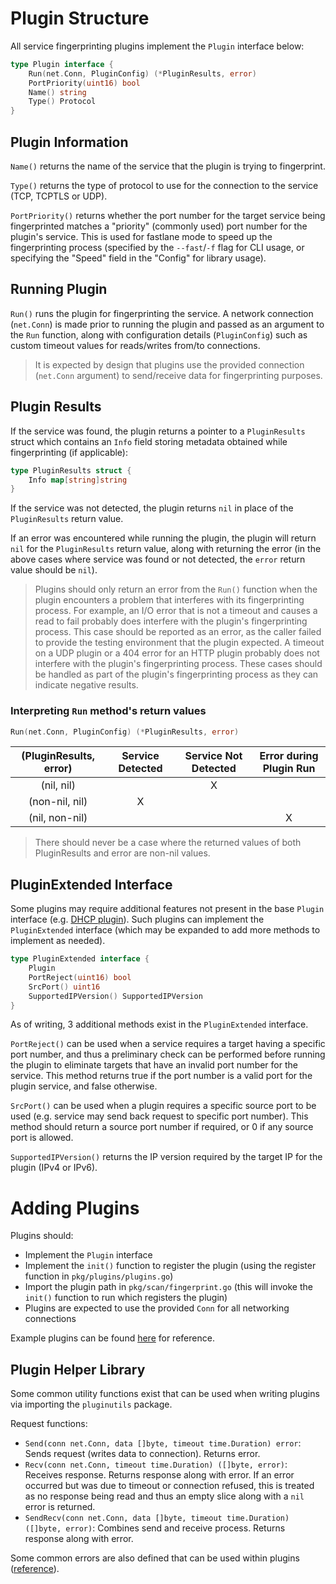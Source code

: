 # Plugin Structure

All service fingerprinting plugins implement the `Plugin` interface below:
```go
type Plugin interface {
	Run(net.Conn, PluginConfig) (*PluginResults, error)
	PortPriority(uint16) bool
	Name() string
	Type() Protocol
}
```

## Plugin Information

`Name()` returns the name of the service that the plugin is trying to fingerprint.

`Type()` returns the type of protocol to use for the connection to the service (TCP, TCPTLS or UDP).

`PortPriority()` returns whether the port number for the target service being fingerprinted matches a "priority" (commonly used) port number for the plugin's service. This is used for fastlane mode to speed up the fingerprinting process (specified by the `--fast`/`-f` flag for CLI usage, or specifying the "Speed" field in the "Config" for library usage).

## Running Plugin

`Run()` runs the plugin for fingerprinting the service. A network connection (`net.Conn`) is made prior to running the plugin and passed as an argument to the `Run` function, along with configuration details (`PluginConfig`) such as custom timeout values for reads/writes from/to connections.

> It is expected by design that plugins use the provided connection (`net.Conn` argument) to send/receive data for fingerprinting purposes.

## Plugin Results

If the service was found, the plugin returns a pointer to a `PluginResults` struct which contains an `Info` field storing metadata obtained while fingerprinting (if applicable):
```go
type PluginResults struct {
	Info map[string]string
}
```

If the service was not detected, the plugin returns `nil` in place of the `PluginResults` return value.

If an error was encountered while running the plugin, the plugin will return `nil` for the `PluginResults` return value, along with returning the error (in the above cases where service was found or not detected, the `error` return value should be `nil`).

> Plugins should only return an error from the `Run()` function when the plugin encounters a problem that interferes with its fingerprinting process. For example, an I/O error that is not a timeout and causes a read to fail probably does interfere with the plugin's fingerprinting process. This case should be reported as an error, as the caller failed to provide the testing environment that the plugin expected. A timeout on a UDP plugin or a 404 error for an HTTP plugin probably does not interfere with the plugin's fingerprinting process. These cases should be handled as part of the plugin's fingerprinting process as they can indicate negative results.

### Interpreting `Run` method's return values
```go
Run(net.Conn, PluginConfig) (*PluginResults, error)
```

| (PluginResults, error) | Service Detected | Service Not Detected | Error during Plugin Run |
| :-:            | :-: | :-: | :-: |
| (nil, nil)     |     |  X  |     |
| (non-nil, nil) |  X  |     |     |
| (nil, non-nil) |     |     |  X  |

> There should never be a case where the returned values of both PluginResults and error are non-nil values.


## PluginExtended Interface

Some plugins may require additional features not present in the base `Plugin` interface (e.g. [DHCP plugin](../pkg/plugins/services/dhcp/dhcp.go)). Such plugins can implement the `PluginExtended` interface (which may be expanded to add more methods to implement as needed).

```go
type PluginExtended interface {
	Plugin
	PortReject(uint16) bool
	SrcPort() uint16
	SupportedIPVersion() SupportedIPVersion
}
```

As of writing, 3 additional methods exist in the `PluginExtended` interface.

`PortReject()` can be used when a service requires a target having a specific port number, and thus a preliminary check can be performed before running the plugin to eliminate targets that have an invalid port number for the service. This method returns true if the port number is a valid port for the plugin service, and false otherwise.

`SrcPort()` can be used when a plugin requires a specific source port to be used (e.g. service may send back request to specific port number). This method should return a source port number if required, or 0 if any source port is allowed.

`SupportedIPVersion()` returns the IP version required by the target IP for the plugin (IPv4 or IPv6).


# Adding Plugins

Plugins should:
* Implement the `Plugin` interface
* Implement the `init()` function to register the plugin (using the register function in `pkg/plugins/plugins.go`)
* Import the plugin path in `pkg/scan/fingerprint.go` (this will invoke the `init()` function to run which registers the plugin)
* Plugins are expected to use the provided `Conn` for all networking connections

Example plugins can be found [here](../pkg/plugins/services) for reference.

## Plugin Helper Library

Some common utility functions exist that can be used when writing plugins via importing the `pluginutils` package.

Request functions:
* `Send(conn net.Conn, data []byte, timeout time.Duration) error`: Sends request (writes data to connection). Returns error.
* `Recv(conn net.Conn, timeout time.Duration) ([]byte, error)`: Receives response. Returns response along with error. If an error occurred but was due to timeout or connection refused, this is treated as no response being read and thus an empty slice along with a `nil` error is returned.
* `SendRecv(conn net.Conn, data []byte, timeout time.Duration) ([]byte, error)`: Combines send and receive process. Returns response along with error.

Some common errors are also defined that can be used within plugins ([reference](../pkg/plugins/pluginutils/error.go)).